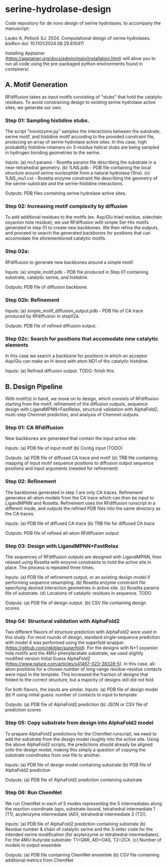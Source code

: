 # serine-hydrolase-design

Code repository for de novo design of serine hydrolases, to accompany the manuscript:

Lauko A, Pellock SJ. 2024. Computational design of serine hydrolases. *bioRxiv* doi: 10.1101/2024.08.29.610411

Installing Apptainer (https://apptainer.org/docs/admin/main/installation.html) will allow you to run all code using the pre-packaged python environments found in containers/.


## A. Motif Generation
RFdiffusion takes as input motifs consisting of "stubs" that hold the catalytic residues. To avoid constraining design to existing serine hydrolase active sites, we generate our own.

### Step 01: Sampling histidine stubs.

The script "invrotzyme.py" samples the interactions between the substrate, serine motif, and histidine motif according to the provided constraint file, producing an array of serine hydrolase active sites. In this case, high probability histidine rotamers on 3-residue helical stubs are being sampled in hydrogen bonding geometries to the serine.

Inputs:
(a) mu1.params - Rosetta params file describing the substrate in a near-tetrahedral geometry.
(b) 1LNS.pdb - PDB file containing the local structure around serine nucleophile from a natural hydrolase (1lns).
(c) 1LNS_mu1.cst - Rosetta enzyme constraint file describing the geometry of the serine-substrate and the serine-histidine interactions.

Outputs:
PDB files containing serine hydrolase active sites.

### Step 02: Increasing motif complexity by diffusion

To add additional residues to the motifs (ex. Asp/Glu triad residue, sidechain oxyanion hole residue), we use RFdiffusion with simple Ser-His motifs generated in step 01 to create new backbones. We then refine the outputs, and proceed to search the generated backbones for positions that can accomodate the aforementioned catalytic motifs.

### Step 02a:
RFdiffusion to generate new backbones around a simple motif.

Inputs:
(a) simple_motif.pdb - PDB file produced in Step 01 containing substrate, catalytic serine, and histidine.

Outputs:
PDB file of diffusion backbone.

### Step 02b: Refinement

Inputs:
(a) simple_motif_diffusion_output.pdb - PDB file of CA trace produced by RFdiffusion in step02a.

Outputs:
PDB file of refined diffusion output.

### Step 02c: Search for positions that accomodate new catalytic elements

In this case we search a backbone for positions in which an acceptor Asp/Glu can make an H-bond with atom ND1 of the catalytic histidine.

Inputs:
(a) Refined diffusion output.
TODO: finish this

## B. Design Pipeline

With motif(s) in hand, we move on to design, which consists of RFdiffusion starting from the motif, refinement of the diffusion outputs, sequence design with LigandMPNN+FastRelax, structural validation with AlphaFold2, multi-step Chemnet prediction, and analysis of Chemnet outputs.

### Step 01: CA RFdiffusion

New backbones are generated that contain the input active site.

Inputs:
(a) PDB file of input motif
(b) Contig input (TODO)

Outputs:
(a) PDB file of diffused CA trace and motif
(b) TRB file containing mapping of input motif sequence positions to diffusion output sequence positions and input arguments (needed for refinement)

### Step 02: Refinement

The backbones generated in step 1 are only CA traces. Refinement generates all-atom models from the CA trace which can then be input to LigandMPNN and Rosetta. Refinement uses the RFdiffusion runscript in a different mode, and outputs the refined PDB files into the same directory as the CA traces.

Inputs:
(a) PDB file of diffused CA trace
(b) TRB file for diffused CA trace

Outputs:
PDB file of refined all-atom RFdiffusion output

### Step 03: Design with LigandMPNN+FastRelax

The sequences of RFdiffusion outputs are designed with LigandMPNN, then relaxed using Rosetta with enzyme constraints to hold the active site in place. The process is repeated three times.

Inputs:
(a) PDB file of refinement output, or an existing design model if performing sequence resampling.
(b) Rosetta enzyme constraint file specifying desired interaction geometries in active site.
(c) Rosetta params file of substrate.
(d) Locations of catalytic residues in sequence.
TODO

Outputs:
(a) PDB file of design output.
(b) CSV file containing design scores.

### Step 04: Structural validation with AlphaFold2

Two different flavors of structure prediction with AlphaFold2 were used in this study. For most rounds of design, standard single-sequence prediction with model 4 was performed using the superfold wrapper (https://github.com/rdkibler/superfold). For the designs with N+1 oxyanion hole motifs and the 4MU-phenylacetate substrate, we used slightly modified version Initial Guess AlphaFold2 (https://www.nature.com/articles/s41467-023-38328-5). In this case, all-atom positions for a chosen number of long-range residue-residue contacts  were input in the template. This increased the fraction of designs that folded to the correct structure, but a majority of designs still did not fold.

For both flavors, the inputs are similar.
Inputs:
(a) PDB file of design model
(b) If using initial guess: number of contacts to input to template

Outputs:
(a) PDB file of AlphaFold2 prediction
(b) JSON or CSV file of prediction scores

### Step 05: Copy substrate from design into AlphaFold2 model

To prepare AlphaFold2 predictions for the ChemNet runscript, we need to add the substrate from the design model roughly into the active site. Using the above AlphaFold2 scripts, the predictions should already be aligned onto the design model, making this simply a question of copying the substrate coordinates from one file to another.

Inputs:
(a) PDB file of design model containing substrate
(b) PDB file of AlphaFold2 prediction

Outputs:
(a) PDB file of AlphaFold2 prediction containing substrate

### Step 06: Run ChemNet

We run ChemNet in each of 5 modes representing the 5 intermediates along the reaction coordinate (apo, substrate-bound, tetrahedral intermediate 1 (T1), acylenzyme intermediate (AEI), tetrahedral intermediate 2 (T2)).

Inputs:
(a) PDB file of AlphaFold2 prediction containing substrate
(b) Residue number & chain of catalytic serine and the 3-letter code for the intended serine modification (for acylenzyme or tetrahedral intermediates). For the 4MU-butyrate substrate: T1=Q6R, AEI=OAS, T2=ZCX.
(c) Number of models in output ensemble

Outputs:
(a) PDB file containing ChemNet ensemble
(b) CSV file containing additional metrics from ChemNet



